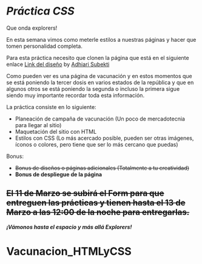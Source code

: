 # *Práctica CSS*

Que onda explorers!

En esta semana vimos como meterle estilos a nuestras páginas y hacer que tomen personalidad completa.

Para esta práctica necesito que clonen la página que está en el siguiente enlace [Link del diseño](./landingVacunaci%C3%B3n.png) by [Adhiari Subekti](https://dribbble.com/Adhiari_is)

Como pueden ver es una página de vacunación y en estos momentos que se está poniendo la tercer dosis en varios estados de la república y que en algunos otros se está poniendo la segunda o incluso la primera sigue siendo muy importante recordar toda esta información.

La práctica consiste en lo siguiente:

- Planeación de campaña de vacunación (Un poco de mercadotecnia para llegar al sitio)
- Maquetación del sitio con HTML
- Estilos con CSS (Lo más acercado posible, pueden ser otras imágenes, íconos o colores, pero tiene que ser lo más cercano que puedas)

Bonus:

- ~~Bonus de diseños o páginas adicionales (Totalmente a tu creatividad)~~
- **Bonus de despliegue de la página**

## ~~El 11 de Marzo se subirá el Form para que entreguen las prácticas y tienen hasta el 13 de Marzo a las 12:00 de la noche para entregarlas.~~

***¡Vámonos hasta el espacio y más allá Explorers!***

# Vacunacion_HTMLyCSS
